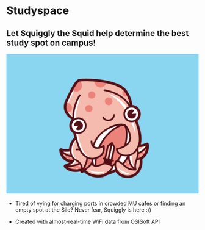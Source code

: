 # Studyspace
## Let Squiggly the Squid help determine the best study spot on campus! 

![Squiggly the Squid](https://github.com/silkthyme/studyspace/blob/master/krakenkid.png)

* Tired of vying for charging ports in crowded MU cafes or finding an empty spot at the Silo? Never fear, Squiggly is here :))

* Created with almost-real-time WiFi data from OSISoft API
